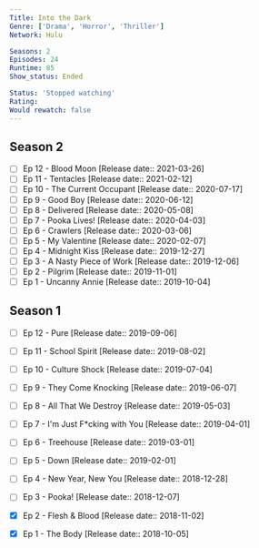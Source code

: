 ```yaml
---
Title: Into the Dark
Genre: ['Drama', 'Horror', 'Thriller']
Network: Hulu

Seasons: 2
Episodes: 24
Runtime: 85
Show_status: Ended

Status: 'Stopped watching'
Rating: 
Would rewatch: false
---
```


## Season 2
- [ ] Ep 12 - Blood Moon [Release date:: 2021-03-26]
- [ ] Ep 11 - Tentacles [Release date:: 2021-02-12]
- [ ] Ep 10 - The Current Occupant [Release date:: 2020-07-17]
- [ ] Ep 9 - Good Boy [Release date:: 2020-06-12]
- [ ] Ep 8 - Delivered [Release date:: 2020-05-08]
- [ ] Ep 7 - Pooka Lives! [Release date:: 2020-04-03]
- [ ] Ep 6 - Crawlers [Release date:: 2020-03-06]
- [ ] Ep 5 - My Valentine [Release date:: 2020-02-07]
- [ ] Ep 4 - Midnight Kiss [Release date:: 2019-12-27]
- [ ] Ep 3 - A Nasty Piece of Work [Release date:: 2019-12-06]
- [ ] Ep 2 - Pilgrim [Release date:: 2019-11-01]
- [ ] Ep 1 - Uncanny Annie [Release date:: 2019-10-04]

## Season 1
- [ ] Ep 12 - Pure [Release date:: 2019-09-06]
- [ ] Ep 11 - School Spirit [Release date:: 2019-08-02]
- [ ] Ep 10 - Culture Shock [Release date:: 2019-07-04]
- [ ] Ep 9 - They Come Knocking [Release date:: 2019-06-07]
- [ ] Ep 8 - All That We Destroy [Release date:: 2019-05-03]
- [ ] Ep 7 - I'm Just F*cking with You [Release date:: 2019-04-01]
- [ ] Ep 6 - Treehouse [Release date:: 2019-03-01]
- [ ] Ep 5 - Down [Release date:: 2019-02-01]
- [ ] Ep 4 - New Year, New You [Release date:: 2018-12-28]
- [ ] Ep 3 - Pooka! [Release date:: 2018-12-07]
- [x] Ep 2 - Flesh & Blood [Release date:: 2018-11-02]
- [x] Ep 1 - The Body [Release date:: 2018-10-05]


